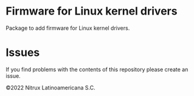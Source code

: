 # Firmware for Linux kernel drivers

Package to add firmware for Linux kernel drivers.

# Issues
If you find problems with the contents of this repository please create an issue.

©2022 Nitrux Latinoamericana S.C.
